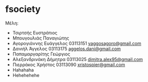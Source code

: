 # fsociety
Μέλη:
* Τσιρτσής Ευστράτιος
* Μπουγουλιάς Παναγιώτης
* Αγορογιάννης Ευάγγελος 03113151 vaggosagoro@gmail.com
* Δανιήλ Άγγελος 03113175 aggelos.dani@gmail.com
* Παπαμαργαρίτης Γεώργιος
* Αλεξανδρινάκη Δήμητρα 03113025 dimitra.alex95@gmail.com
* Πιερράκος Χρήστος 03113090 xristospier@gmail.com
* Hahahaha
* Hehehehehe
